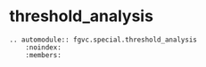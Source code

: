 # threshold_analysis

```{eval-rst}
.. automodule:: fgvc.special.threshold_analysis
    :noindex:
    :members:
```
